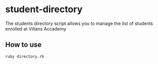 # student-directory

The students directory script allows you to manage the list of students enrolled at Villans Accademy

## How to use

```shell 
ruby directory.rb
```